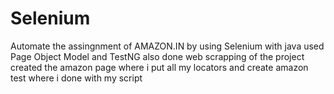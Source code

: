# Selenium
Automate the assingnment of AMAZON.IN by using Selenium with java
used Page Object Model and TestNG also done web scrapping of the project 
created the amazon page where i put all my locators and 
create amazon test where i done with my script 
